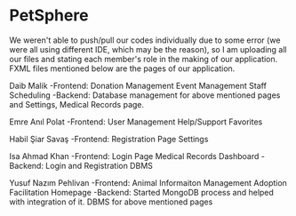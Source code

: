 # PetSphere
We weren't able to push/pull our codes individually due to some error (we were all using different IDE, which may be the reason), so I am uploading all our files and stating each member's role in the making of our application. 
FXML files mentioned below are the pages of our application.

Daib Malik 
  -Frontend:
    Donation Management
    Event Management
    Staff Scheduling
  -Backend:
    Database management for above mentioned pages and Settings, Medical Records page.

Emre Anıl Polat 
  -Frontend:
    User Management
    Help/Support
    Favorites

Habil Şiar Savaş
  -Frontend:
    Registration Page
    Settings

Isa Ahmad Khan
  -Frontend:
    Login Page
    Medical Records
    Dashboard
  -Backend:
    Login and Registration DBMS

Yusuf Nazım Pehlivan
  -Frontend:
    Animal Informaiton Management
    Adoption Facilitation
    Homepage
  -Backend:
    Started MongoDB process and helped with integration of it. DBMS for above mentioned pages
